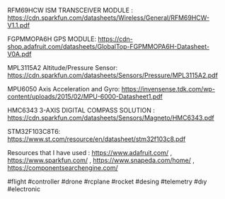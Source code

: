 RFM69HCW ISM TRANSCEIVER MODULE  :
https://cdn.sparkfun.com/datasheets/Wireless/General/RFM69HCW-V1.1.pdf

FGPMMOPA6H GPS MODULE: 
https://cdn-shop.adafruit.com/datasheets/GlobalTop-FGPMMOPA6H-Datasheet-V0A.pdf

MPL3115A2 Altitude/Pressure Sensor: 
https://cdn.sparkfun.com/datasheets/Sensors/Pressure/MPL3115A2.pdf

MPU6050 Axis Acceleration and Gyro: 
https://invensense.tdk.com/wp-content/uploads/2015/02/MPU-6000-Datasheet1.pdf

HMC6343 3-AXIS DIGITAL COMPASS SOLUTION : 
https://cdn.sparkfun.com/datasheets/Sensors/Magneto/HMC6343.pdf

STM32F103C8T6: 
https://www.st.com/resource/en/datasheet/stm32f103c8.pdf
 
Resources that I have used : https://www.adafruit.com/ , https://www.sparkfun.com/ , https://www.snapeda.com/home/ , https://componentsearchengine.com/

#flight #controller #drone #rcplane #rocket #desing #telemetry #dıy #electronic
